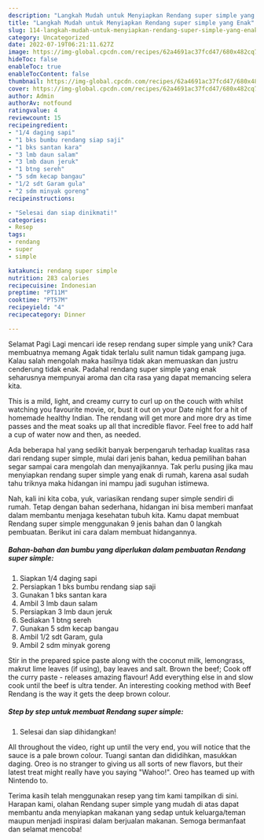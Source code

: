 ```yaml
---
description: "Langkah Mudah untuk Menyiapkan Rendang super simple yang Enak"
title: "Langkah Mudah untuk Menyiapkan Rendang super simple yang Enak"
slug: 114-langkah-mudah-untuk-menyiapkan-rendang-super-simple-yang-enak
category: Uncategorized
date: 2022-07-19T06:21:11.627Z
image: https://img-global.cpcdn.com/recipes/62a4691ac37fcd47/680x482cq70/rendang-super-simple-foto-resep-utama.jpg
hideToc: false
enableToc: true
enableTocContent: false
thumbnail: https://img-global.cpcdn.com/recipes/62a4691ac37fcd47/680x482cq70/rendang-super-simple-foto-resep-utama.jpg
cover: https://img-global.cpcdn.com/recipes/62a4691ac37fcd47/680x482cq70/rendang-super-simple-foto-resep-utama.jpg
author: Admin
authorAv: notfound
ratingvalue: 4
reviewcount: 15
recipeingredient:
- "1/4 daging sapi"
- "1 bks bumbu rendang siap saji"
- "1 bks santan kara"
- "3 lmb daun salam"
- "3 lmb daun jeruk"
- "1 btng sereh"
- "5 sdm kecap bangau"
- "1/2 sdt Garam gula"
- "2 sdm minyak goreng"
recipeinstructions:

- "Selesai dan siap dinikmati!"
categories:
- Resep
tags:
- rendang
- super
- simple

katakunci: rendang super simple 
nutrition: 283 calories
recipecuisine: Indonesian
preptime: "PT11M"
cooktime: "PT57M"
recipeyield: "4"
recipecategory: Dinner

---
```



Selamat Pagi Lagi mencari ide resep rendang super simple yang unik? Cara membuatnya memang Agak tidak terlalu sulit namun tidak gampang juga. Kalau salah mengolah maka hasilnya tidak akan memuaskan dan justru cenderung tidak enak. Padahal rendang super simple yang enak seharusnya mempunyai aroma dan cita rasa yang dapat memancing selera kita.


This is a mild, light, and creamy curry to curl up on the couch with whilst watching you favourite movie, or, bust it out on your Date night for a hit of homemade healthy Indian. The rendang will get more and more dry as time passes and the meat soaks up all that incredible flavor. Feel free to add half a cup of water now and then, as needed.

Ada beberapa hal yang sedikit banyak berpengaruh terhadap kualitas rasa dari rendang super simple, mulai dari jenis bahan, kedua pemilihan bahan segar sampai cara mengolah dan menyajikannya. Tak perlu pusing jika mau menyiapkan rendang super simple yang enak di rumah, karena asal sudah tahu triknya maka hidangan ini mampu jadi suguhan istimewa.


Nah, kali ini kita coba, yuk, variasikan rendang super simple sendiri di rumah. Tetap dengan bahan sederhana, hidangan ini bisa memberi manfaat dalam membantu menjaga kesehatan tubuh kita. Kamu dapat membuat Rendang super simple menggunakan 9 jenis bahan dan 0 langkah pembuatan. Berikut ini cara dalam membuat hidangannya.

<!--inarticleads1-->

##### Bahan-bahan dan bumbu yang diperlukan dalam pembuatan Rendang super simple:

1. Siapkan 1/4 daging sapi
1. Persiapkan 1 bks bumbu rendang siap saji
1. Gunakan 1 bks santan kara
1. Ambil 3 lmb daun salam
1. Persiapkan 3 lmb daun jeruk
1. Sediakan 1 btng sereh
1. Gunakan 5 sdm kecap bangau
1. Ambil 1/2 sdt Garam, gula
1. Ambil 2 sdm minyak goreng


Stir in the prepared spice paste along with the coconut milk, lemongrass, makrut lime leaves (if using), bay leaves and salt. Brown the beef; Cook off the curry paste - releases amazing flavour! Add everything else in and slow cook until the beef is ultra tender. An interesting cooking method with Beef Rendang is the way it gets the deep brown colour. 

<!--inarticleads2-->

##### Step by step untuk membuat Rendang super simple:


1. Selesai dan siap dihidangkan!

All throughout the video, right up until the very end, you will notice that the sauce is a pale brown colour. Tuangi santan dan dididihkan, masukkan daging. Oreo is no stranger to giving us all sorts of new flavors, but their latest treat might really have you saying &#34;Wahoo!&#34;. Oreo has teamed up with Nintendo to. 

Terima kasih telah menggunakan resep yang tim kami tampilkan di sini. Harapan kami, olahan Rendang super simple yang mudah di atas dapat membantu anda menyiapkan makanan yang sedap untuk keluarga/teman maupun menjadi inspirasi dalam berjualan makanan. Semoga bermanfaat dan selamat mencoba!
